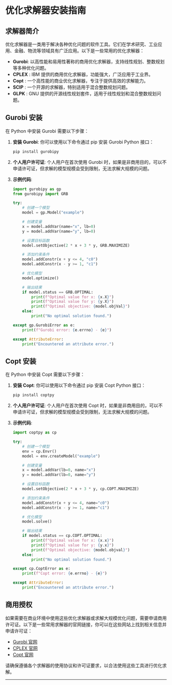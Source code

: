 # 优化求解器安装指南

## 求解器简介

优化求解器是一类用于解决各种优化问题的软件工具。它们在学术研究、工业应用、金融、物流等领域具有广泛应用。以下是一些常用的优化求解器：

- **Gurobi**: 以高性能和易用性著称的商用优化求解器，支持线性规划、整数规划等多种优化问题。
- **CPLEX** : IBM 提供的商用优化求解器，功能强大，广泛应用于工业界。
- **Copt**  : 一个高性能的商业优化求解器，专注于提供高效的求解能力。
- **SCIP**  : 一个开源的求解器，特别适用于混合整数规划问题。
- **GLPK**  : GNU 提供的开源线性规划套件，适用于线性规划和混合整数规划问题。

## Gurobi 安装

在 Python 中安装 Gurobi 需要以下步骤：

1. **安装 Gurobi**: 你可以使用以下命令通过 pip 安装 Gurobi Python 接口：
    ```bash
    pip install gurobipy
    ```

2. **个人用户许可证**: 个人用户在首次使用 Gurobi 时，如果是非商用目的，可以不申请许可证，但求解的模型规模会受到限制，无法求解大规模的问题。

3. **示例代码**:
    ```python
    import gurobipy as gp
    from gurobipy import GRB

    try:
        # 创建一个模型
        model = gp.Model("example")

        # 创建变量
        x = model.addVar(name="x", lb=0)
        y = model.addVar(name="y", lb=0)

        # 设置目标函数
        model.setObjective(2 * x + 3 * y, GRB.MAXIMIZE)

        # 添加约束条件
        model.addConstr(x + y <= 4, "c0")
        model.addConstr(x - y >= 1, "c1")

        # 优化模型
        model.optimize()

        # 输出结果
        if model.status == GRB.OPTIMAL:
            print(f"Optimal value for x: {x.X}")
            print(f"Optimal value for y: {y.X}")
            print(f"Optimal objective: {model.objVal}")
        else:
            print("No optimal solution found.")

    except gp.GurobiError as e:
        print(f"Gurobi error: {e.errno} - {e}")

    except AttributeError:
        print("Encountered an attribute error.")
    ```

## Copt 安装

在 Python 中安装 Copt 需要以下步骤：

1. **安装 Copt**: 你可以使用以下命令通过 pip 安装 Copt Python 接口：
    ```bash
    pip install coptpy
    ```

2. **个人用户许可证**: 个人用户在首次使用 Copt 时，如果是非商用目的，可以不申请许可证，但求解的模型规模会受到限制，无法求解大规模的问题。

3. **示例代码**:
    ```python
    import coptpy as cp

    try:
        # 创建一个模型
        env = cp.Envr()
        model = env.createModel("example")

        # 创建变量
        x = model.addVar(lb=0, name="x")
        y = model.addVar(lb=0, name="y")

        # 设置目标函数
        model.setObjective(2 * x + 3 * y, cp.COPT.MAXIMIZE)

        # 添加约束条件
        model.addConstr(x + y <= 4, name="c0")
        model.addConstr(x - y >= 1, name="c1")

        # 优化模型
        model.solve()

        # 输出结果
        if model.status == cp.COPT.OPTIMAL:
            print(f"Optimal value for x: {x.x}")
            print(f"Optimal value for y: {y.x}")
            print(f"Optimal objective: {model.objval}")
        else:
            print("No optimal solution found.")

    except cp.CoptError as e:
        print(f"Copt error: {e.errno} - {e}")

    except AttributeError:
        print("Encountered an attribute error.")
    ```

## 商用授权

如果需要在商业环境中使用这些优化求解器或求解大规模优化问题，需要申请商用许可证。以下是一些常用求解器的官网链接，你可以在这些网站上找到相关信息并申请许可证：

- [Gurobi 官网](https://www.gurobi.com)
- [CPLEX 官网](https://www.ibm.com/products/ilog-cplex-optimization-studio)
- [Copt 官网](http://www.shanshu.ai)

请确保遵循各个求解器的使用协议和许可证要求，以合法使用这些工具进行优化求解。

---
